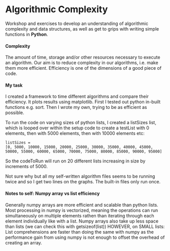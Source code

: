 # Algorithmic Complexity

Workshop and exercises to develop an understanding of algorithmic complexity and data structures, as well as get to grips with writing simple functions in **Python**.

#### Complexity

The amount of time, storage and/or other resources necessary to execute an algorithm. Our aim is to reduce complexity in our algorithms, i.e. make them more efficient. Efficiency is one of the dimensions of a good piece of code.

#### My task

I created a framework to time different algorithms and compare their efficiency. It plots results using matplotlib. First I tested out python in-built functions e.g. sort. Then I wrote my own, trying to be as efficient as possible.

To run the code on varying sizes of python lists, I created a listSizes list, which is looped over within the setup code to create a testList with 0 elements, then with 5000 elements, then with 10000 elements etc:

```
listSizes =
[0, 5000, 10000, 15000, 20000, 25000, 30000, 35000, 40000, 45000, 50000, 55000, 60000, 65000, 70000, 75000, 80000, 85000, 90000, 95000]
```

So the codeToRun will run on 20 different lists increasing in size by increments of 5000.

Not sure why but all my self-written algorithm files seems to be running twice and so I get two lines on the graphs. The built-in files only run once.

#### Notes to self: Numpy array vs list efficiency

Generally numpy arrays are more efficient and scalable than python lists. Most processing in numpy is vectorized, meaning the operations can run simultaneously on multiple elements rathen than iterating through each element individually like with a list. Numpy arrays also take up less space than lists (we can check this with getsizeof(list))
HOWEVER, on SMALL lists: List comprehensions are faster than doing the same with numpy as the performance gain from using numpy is not enough to offset the overhead of creating an array.
